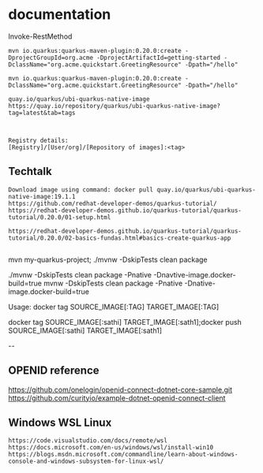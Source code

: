# documentation

Invoke-RestMethod

```
mvn io.quarkus:quarkus-maven-plugin:0.20.0:create -DprojectGroupId=org.acme -DprojectArtifactId=getting-started -DclassName="org.acme.quickstart.GreetingResource" -Dpath="/hello"

mvn io.quarkus:quarkus-maven-plugin:0.20.0:create -DclassName="org.acme.quickstart.GreetingResource" -Dpath="/hello"
```

```
quay.io/quarkus/ubi-quarkus-native-image
https://quay.io/repository/quarkus/ubi-quarkus-native-image?tag=latest&tab=tags



Registry details:
[Registry]/[User/org]/[Repository of images]:<tag>
```
## Techtalk
```
Download image using command: docker pull quay.io/quarkus/ubi-quarkus-native-image:19.1.1
https://github.com/redhat-developer-demos/quarkus-tutorial/
https://redhat-developer-demos.github.io/quarkus-tutorial/quarkus-tutorial/0.20.0/01-setup.html

https://redhat-developer-demos.github.io/quarkus-tutorial/quarkus-tutorial/0.20.0/02-basics-fundas.html#basics-create-quarkus-app


```

mvn my-quarkus-project; ./mvnw -DskipTests clean package

./mvnw -DskipTests clean package -Pnative -Dnavtive-image.docker-build=true
mvnw -DskipTests clean package -Pnative -Dnative-image.docker-build=true

Usage:  docker tag SOURCE_IMAGE[:TAG] TARGET_IMAGE[:TAG]

docker tag SOURCE_IMAGE[:sathi] TARGET_IMAGE[:sath1];docker push SOURCE_IMAGE[:sathi] TARGET_IMAGE[:sath1]

--
## OPENID reference
https://github.com/onelogin/openid-connect-dotnet-core-sample.git
https://github.com/curityio/example-dotnet-openid-connect-client

## Windows WSL Linux
```
https://code.visualstudio.com/docs/remote/wsl
https://docs.microsoft.com/en-us/windows/wsl/install-win10
https://blogs.msdn.microsoft.com/commandline/learn-about-windows-console-and-windows-subsystem-for-linux-wsl/
```